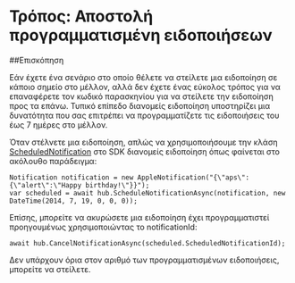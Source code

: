 <properties
    pageTitle="Πώς μπορείτε να στείλετε τις προγραμματισμένες ειδοποιήσεις | Microsoft Azure"
    description="Αυτό το θέμα περιγράφει τη χρήση ειδοποιήσεων που έχει προγραμματιστεί με Azure ειδοποίηση διανομείς."
    services="notification-hubs"
    documentationCenter=".net"
    keywords="ειδοποιήσεις Push, ειδοποιήσεων push, Προγραμματισμός ειδοποιήσεων push"
    authors="ysxu"
    manager="erikre"
    editor=""/>
<tags
    ms.service="notification-hubs"
    ms.workload="mobile"
    ms.tgt_pltfrm="mobile-android"
    ms.devlang="dotnet"
    ms.topic="article"
    ms.date="06/29/2016"
    ms.author="yuaxu"/>

# <a name="how-to-send-scheduled-notifications"></a>Τρόπος: Αποστολή προγραμματισμένη ειδοποιήσεων


##<a name="overview"></a>Επισκόπηση

Εάν έχετε ένα σενάριο στο οποίο θέλετε να στείλετε μια ειδοποίηση σε κάποιο σημείο στο μέλλον, αλλά δεν έχετε ένας εύκολος τρόπος για να επαναφέρετε τον κωδικό παρασκηνίου για να στείλετε την ειδοποίηση προς τα επάνω. Τυπικό επίπεδο διανομείς ειδοποίηση υποστηρίζει μια δυνατότητα που σας επιτρέπει να προγραμματίζετε τις ειδοποιήσεις του έως 7 ημέρες στο μέλλον.

Όταν στέλνετε μια ειδοποίηση, απλώς να χρησιμοποιήσουμε την κλάση [ScheduledNotification](https://msdn.microsoft.com/library/microsoft.azure.notificationhubs.schedulednotification.aspx) στο SDK διανομείς ειδοποίηση όπως φαίνεται στο ακόλουθο παράδειγμα:

    Notification notification = new AppleNotification("{\"aps\":{\"alert\":\"Happy birthday!\"}}");
    var scheduled = await hub.ScheduleNotificationAsync(notification, new DateTime(2014, 7, 19, 0, 0, 0));

Επίσης, μπορείτε να ακυρώσετε μια ειδοποίηση έχει προγραμματιστεί προηγουμένως χρησιμοποιώντας το notificationId:

    await hub.CancelNotificationAsync(scheduled.ScheduledNotificationId);

Δεν υπάρχουν όρια στον αριθμό των προγραμματισμένων ειδοποιήσεις, μπορείτε να στείλετε.